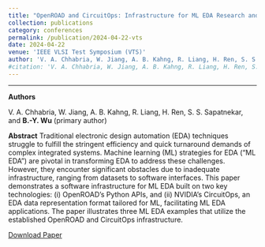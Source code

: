 ```yaml
---
title: "OpenROAD and CircuitOps: Infrastructure for ML EDA Research and Education"
collection: publications
category: conferences
permalink: /publication/2024-04-22-vts
date: 2024-04-22
venue: 'IEEE VLSI Test Symposium (VTS)'
author: 'V. A. Chhabria, W. Jiang, A. B. Kahng, R. Liang, H. Ren, S. S. Sapatnekar, and <strong>B.-Y. Wu*</strong> (primary author)'
#citation: 'V. A. Chhabria, W. Jiang, A. B. Kahng, R. Liang, H. Ren, S. S. Sapatnekar, and B.-Y. Wu, “OpenROAD and CircuitOps: Infrastructure for ML EDA Research and Education“, Proc. VTS, 2024.'
---
```

****

**Authors**

V. A. Chhabria, W. Jiang, A. B. Kahng, R. Liang, H. Ren, S. S. Sapatnekar, and **B.-Y. Wu** (primary author)

**Abstract**
Traditional electronic design automation (EDA) techniques struggle to fulfill the stringent efficiency and quick turnaround demands of complex integrated systems. Machine learning (ML) strategies for EDA (“ML EDA”) are pivotal in transforming EDA to address these challenges. However, they encounter significant obstacles due to inadequate infrastructure, ranging from datasets to software interfaces. This paper demonstrates a software infrastructure for ML EDA built on two key technologies: (i) OpenROAD’s Python APIs, and (ii) NVIDIA’s CircuitOps, an EDA data representation format tailored for ML, facilitating ML EDA applications. The paper illustrates three ML EDA examples that utilize the established OpenROAD and CircuitOps infrastructure.

[Download Paper](https://ieeexplore.ieee.org/document/10538770)